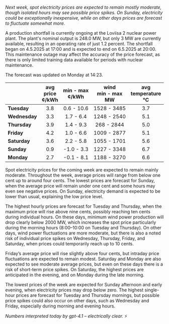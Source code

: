 *Next week, spot electricity prices are expected to remain mostly moderate, though isolated hours may see possible price spikes. On Sunday, electricity could be exceptionally inexpensive, while on other days prices are forecast to fluctuate somewhat more.*

A production shortfall is currently ongoing at the Loviisa 2 nuclear power plant. The plant's nominal output is 248.0 MW, but only 3 MW are currently available, resulting in an operating rate of just 1.2 percent. The shortfall began on 4.5.2025 at 17:00 and is expected to end on 6.5.2025 at 20:00. This maintenance outage may affect the accuracy of the price forecast, as there is only limited training data available for periods with nuclear maintenance.

The forecast was updated on Monday at 14:23.

|               | avg<br>price<br>¢/kWh | min - max<br>¢/kWh | wind<br>min - max<br>MW | avg<br>temperature<br>°C |
|:-------------|:----------------:|:----------------:|:-------------:|:-------------:|
| **Tuesday**    | 3.8              | 0.6 - 10.6       | 1528 - 3485   | 3.7           |
| **Wednesday**  | 3.3              | 1.7 - 6.4        | 1248 - 2540   | 5.1           |
| **Thursday**   | 3.9              | 1.4 - 9.3        | 268 - 2844    | 5.0           |
| **Friday**     | 4.2              | 1.0 - 6.6        | 1009 - 2877   | 5.1           |
| **Saturday**   | 3.6              | 2.2 - 5.8        | 1055 - 1701   | 5.6           |
| **Sunday**     | 0.9              | -1.0 - 3.3       | 1227 - 3348   | 6.7           |
| **Monday**     | 2.7              | -0.1 - 8.1       | 1188 - 3270   | 6.6           |

Spot electricity prices for the coming week are expected to remain mainly moderate. Throughout the week, average prices will range from below one cent up to around four cents. The lowest prices are forecast for Sunday, when the average price will remain under one cent and some hours may even see negative prices. On Sunday, electricity demand is expected to be lower than usual, explaining the low price level.

The highest hourly prices are forecast for Tuesday and Thursday, when the maximum price will rise above nine cents, possibly reaching ten cents during individual hours. On these days, minimum wind power production will drop clearly below 2000 MW, which increases the spot price particularly during the morning hours (8:00–10:00 on Tuesday and Thursday). On other days, wind power fluctuations are more moderate, but there is also a noted risk of individual price spikes on Wednesday, Thursday, Friday, and Saturday, when prices could temporarily reach up to 10 cents.

Friday’s average price will rise slightly above four cents, but intraday price fluctuations are expected to remain modest. Saturday and Monday are also expected to see moderate average prices, but even on these days there is a risk of short-term price spikes. On Saturday, the highest prices are anticipated in the evening, and on Monday during the late morning.

The lowest prices of the week are expected for Sunday afternoon and early evening, when electricity prices may drop below zero. The highest single-hour prices are forecast for Tuesday and Thursday mornings, but possible price spikes could also occur on other days, such as Wednesday and Friday, especially during morning and evening hours.

*Numbers interpreted today by gpt-4.1 – electrically clear.* ⚡
